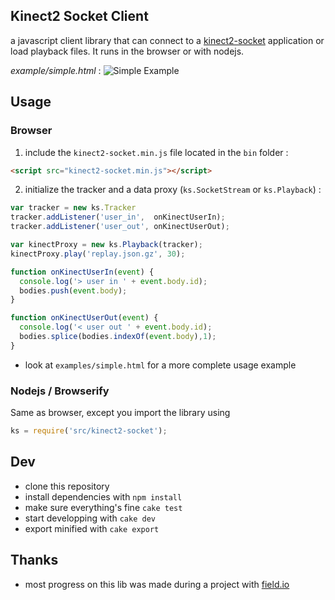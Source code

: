 Kinect2 Socket Client
----

a javascript client library that can connect to a [kinect2-socket](https://github.com/kikko/kinect2-socket) application or load playback files.
It runs in the browser or with nodejs.

*example/simple.html* :
![Simple Example](https://raw.githubusercontent.com/kikko/kinect2-socket-client/master/example/simple.png)

## Usage

### Browser 

1) include the `kinect2-socket.min.js` file located in the `bin` folder :
```html
<script src="kinect2-socket.min.js"></script>
```

2) initialize the tracker and a data proxy (`ks.SocketStream` or `ks.Playback`) :
```javascript
var tracker = new ks.Tracker
tracker.addListener('user_in',  onKinectUserIn);
tracker.addListener('user_out', onKinectUserOut);

var kinectProxy = new ks.Playback(tracker);
kinectProxy.play('replay.json.gz', 30);

function onKinectUserIn(event) {
  console.log('> user in ' + event.body.id);
  bodies.push(event.body);
}

function onKinectUserOut(event) {
  console.log('< user out ' + event.body.id);
  bodies.splice(bodies.indexOf(event.body),1);
}
```

- look at `examples/simple.html` for a more complete usage example

### Nodejs / Browserify

Same as browser, except you import the library using
```javascript
ks = require('src/kinect2-socket');
```


## Dev

- clone this repository
- install dependencies with `npm install`
- make sure everything's fine `cake test`
- start developping with `cake dev`
- export minified with `cake export`

## Thanks

- most progress on this lib was made during a project with [field.io](http://www.field.io)
